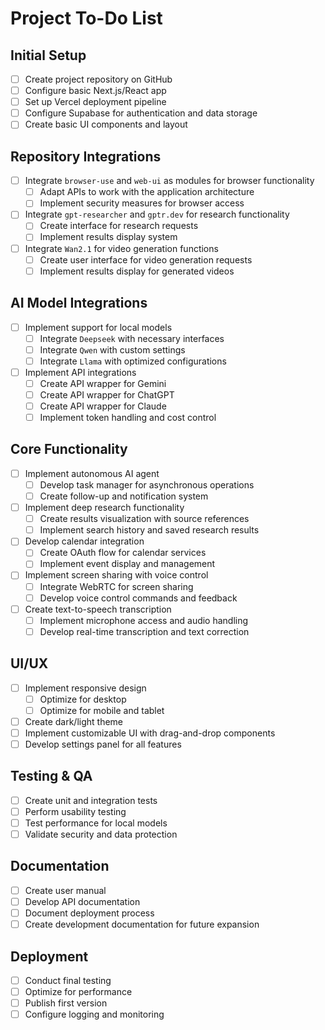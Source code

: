 # Project To-Do List

## Initial Setup
- [ ] Create project repository on GitHub
- [ ] Configure basic Next.js/React app
- [ ] Set up Vercel deployment pipeline
- [ ] Configure Supabase for authentication and data storage
- [ ] Create basic UI components and layout

## Repository Integrations
- [ ] Integrate `browser-use` and `web-ui` as modules for browser functionality
  - [ ] Adapt APIs to work with the application architecture
  - [ ] Implement security measures for browser access
- [ ] Integrate `gpt-researcher` and `gptr.dev` for research functionality
  - [ ] Create interface for research requests
  - [ ] Implement results display system
- [ ] Integrate `Wan2.1` for video generation functions
  - [ ] Create user interface for video generation requests
  - [ ] Implement results display for generated videos

## AI Model Integrations
- [ ] Implement support for local models
  - [ ] Integrate `Deepseek` with necessary interfaces
  - [ ] Integrate `Qwen` with custom settings
  - [ ] Integrate `Llama` with optimized configurations
- [ ] Implement API integrations
  - [ ] Create API wrapper for Gemini
  - [ ] Create API wrapper for ChatGPT
  - [ ] Create API wrapper for Claude
  - [ ] Implement token handling and cost control

## Core Functionality
- [ ] Implement autonomous AI agent
  - [ ] Develop task manager for asynchronous operations
  - [ ] Create follow-up and notification system
- [ ] Implement deep research functionality
  - [ ] Create results visualization with source references
  - [ ] Implement search history and saved research results
- [ ] Develop calendar integration
  - [ ] Create OAuth flow for calendar services
  - [ ] Implement event display and management
- [ ] Implement screen sharing with voice control
  - [ ] Integrate WebRTC for screen sharing
  - [ ] Develop voice control commands and feedback
- [ ] Create text-to-speech transcription
  - [ ] Implement microphone access and audio handling
  - [ ] Develop real-time transcription and text correction

## UI/UX
- [ ] Implement responsive design
  - [ ] Optimize for desktop
  - [ ] Optimize for mobile and tablet
- [ ] Create dark/light theme
- [ ] Implement customizable UI with drag-and-drop components
- [ ] Develop settings panel for all features

## Testing & QA
- [ ] Create unit and integration tests
- [ ] Perform usability testing
- [ ] Test performance for local models
- [ ] Validate security and data protection

## Documentation
- [ ] Create user manual
- [ ] Develop API documentation
- [ ] Document deployment process
- [ ] Create development documentation for future expansion

## Deployment
- [ ] Conduct final testing
- [ ] Optimize for performance
- [ ] Publish first version
- [ ] Configure logging and monitoring
